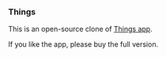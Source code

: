 ### Things

This is an open-source clone of [Things app](https://culturedcode.com/things/).

If you like the app, please buy the full version.
